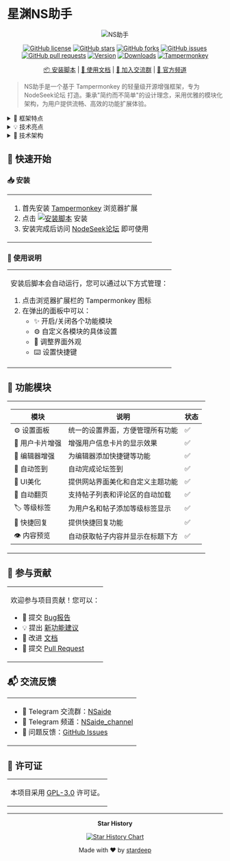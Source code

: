 # 星渊NS助手

<div align="center">

![NS助手](https://socialify.git.ci/stardeep925/NSaide/image?description=1&font=KoHo&forks=1&issues=1&language=1&name=1&owner=1&pattern=Circuit%20Board&pulls=1&stargazers=1&theme=Auto)

[![GitHub license](https://img.shields.io/github/license/stardeep925/NSaide?style=flat-square)](https://github.com/stardeep925/NSaide/blob/main/LICENSE)
[![GitHub stars](https://img.shields.io/github/stars/stardeep925/NSaide?style=flat-square)](https://github.com/stardeep925/NSaide/stargazers)
[![GitHub forks](https://img.shields.io/github/forks/stardeep925/NSaide?style=flat-square)](https://github.com/stardeep925/NSaide/network)
[![GitHub issues](https://img.shields.io/github/issues/stardeep925/NSaide?style=flat-square)](https://github.com/stardeep925/NSaide/issues)
[![GitHub pull requests](https://img.shields.io/github/issues-pr/stardeep925/NSaide?style=flat-square)](https://github.com/stardeep925/NSaide/pulls)
[![Version](https://img.shields.io/greasyfork/v/523819?style=flat-square&label=version)](https://greasyfork.org/zh-CN/scripts/523819)
[![Downloads](https://img.shields.io/greasyfork/dt/523819?style=flat-square)](https://greasyfork.org/zh-CN/scripts/523819)
[![Tampermonkey](https://img.shields.io/badge/Tampermonkey-v4.0+-green.svg?style=flat-square)](https://www.tampermonkey.net/)

[📦 安装脚本](https://greasyfork.org/zh-CN/scripts/523819) | [📖 使用文档](https://github.com/stardeep925/NSaide/wiki) | [💬 加入交流群](https://t.me/NSaide) | [📢 官方频道](https://t.me/NSaide_channel)

</div>

> NS助手是一个基于 Tampermonkey 的轻量级开源增强框架，专为 NodeSeek论坛 打造。秉承"简约而不简单"的设计理念，采用优雅的模块化架构，为用户提供流畅、高效的功能扩展体验。

<details>
<summary>🎯 框架特点</summary>

### 🌟 优雅简约
<table>
<tr>
<td>
  
- 极简主义的设计理念，追求简单直观的用户体验
- 优雅的代码组织结构，基于ES6+模块化规范
- 清晰的模块化架构，每个功能都是独立的模块
- 流畅的用户交互体验，无感知的功能加载

</td>
</tr>
</table>

### ⚡ 轻量高效
<table>
<tr>
<td>
  
- 核心代码轻量化设计，无需额外依赖
- 模块按需加载，最小化资源占用
- 智能的缓存管理机制，优化数据加载性能
- 统一的存储接口封装，高效的数据处理

</td>
</tr>
</table>

### 🔄 智能更新
<table>
<tr>
<td>
  
- 远程动态加载模块，支持热插拔
- 实时自动更新功能，无需重新安装
- 无感知功能升级，零等待更新体验
- 智能的模块版本控制，确保加载最新内容

</td>
</tr>
</table>

### 🛡️ 安全可控
<table>
<tr>
<td>
  
- 模块完全独立运行，互不干扰
- 基于GitHub托管模块，代码开源透明
- 严格的安全策略，模块运行环境隔离
- 完善的错误处理机制，确保稳定运行

</td>
</tr>
</table>

### 🔌 模块化设计
<table>
<tr>
<td>
  
- 模块间零耦合，独立的运行环境
- 灵活的开关控制，可随时启用/禁用
- 简洁的模块注册机制，标准化的接口设计
- 统一的设置管理，支持实时生效

</td>
</tr>
</table>

### 🎨 开发友好
<table>
<tr>
<td>
  
- 简单的模块开发流程，快速上手
- 标准化的模块接口，降低开发难度
- 灵活的样式注入系统，避免样式冲突
- 完善的事件系统，支持模块间通信

</td>
</tr>
</table>

</details>

<details>
<summary>💡 技术亮点</summary>

<table>
<tr>
<td>
  
| 特性 | 描述 |
|------|------|
| 🔄 动态更新机制 | 采用远程模块加载，实现无感知更新 |
| 📦 智能缓存策略 | 创新的缓存控制，确保内容时效性 |
| 🚀 按需加载系统 | 模块随用随载，优化资源使用 |
| ⚡ 实时响应机制 | 配置更改实时生效，提升体验 |
| 🔒 安全存储方案 | 模块代码托管GitHub，开源透明 |
| 🛡️ 独立运行环境 | 严格的模块隔离，确保稳定性 |
| 🌐 开放生态系统 | 支持社区贡献，共建模块生态 |

</td>
</tr>
</table>

</details>

<details>
<summary>🔧 技术架构</summary>

<table>
<tr>
<td>
  
```mermaid
graph TD
    A[核心框架] --> B[模块系统]
    A --> C[配置管理]
    A --> D[缓存系统]
    B --> E[动态加载]
    B --> F[模块通信]
    C --> G[统一存储]
    C --> H[实时生效]
    D --> I[智能缓存]
    D --> J[资源优化]
```

- 基于原生 JavaScript 开发，无需额外依赖
- 采用 ES6+ 模块化规范
- 支持热插拔的模块注册机制
- 内置模块间通信机制
- 统一的存储接口封装
- 灵活的样式注入系统

</td>
</tr>
</table>

</details>

## 🚀 快速开始

### 📥 安装

<table>
<tr>
<td>

1. 首先安装 [Tampermonkey](https://www.tampermonkey.net/) 浏览器扩展
2. 点击 [![安装脚本](https://img.shields.io/badge/-%E5%AE%89%E8%A3%85%E8%84%9A%E6%9C%AC-blue?style=flat-square)](https://greasyfork.org/zh-CN/scripts/523819) 安装
3. 安装完成后访问 [NodeSeek论坛](https://www.nodeseek.com) 即可使用

</td>
</tr>
</table>

### 📝 使用说明

<table>
<tr>
<td>

安装后脚本会自动运行，您可以通过以下方式管理：

1. 点击浏览器扩展栏的 Tampermonkey 图标
2. 在弹出的面板中可以：
   - ✨ 开启/关闭各个功能模块
   - ⚙️ 自定义各模块的具体设置
   - 🎨 调整界面外观
   - ⌨️ 设置快捷键

</td>
</tr>
</table>

## 🔧 功能模块

<table>
<tr>
<td>

| 模块 | 说明 | 状态 |
|------|------|------|
| ⚙️ 设置面板 | 统一的设置界面，方便管理所有功能 | ✅ |
| 👤 用户卡片增强 | 增强用户信息卡片的显示效果 | ✅ |
| 📝 编辑器增强 | 为编辑器添加快捷键等功能 | ✅ |
| 📅 自动签到 | 自动完成论坛签到 | ✅ |
| 🎨 UI美化 | 提供网站界面美化和自定义主题功能 | ✅ |
| 📄 自动翻页 | 支持帖子列表和评论区的自动加载 | ✅ |
| 🏷️ 等级标签 | 为用户名和帖子添加等级标签显示 | ✅ |
| 💬 快捷回复 | 提供快捷回复功能 | ✅ |
| 👁️ 内容预览 | 自动获取帖子内容并显示在标题下方 | ✅ |

</td>
</tr>
</table>

## 🤝 参与贡献

<table>
<tr>
<td>

欢迎参与项目贡献！您可以：

- 🐛 提交 [Bug报告](https://github.com/stardeep925/NSaide/issues/new?template=bug_report.md)
- 💡 提出 [新功能建议](https://github.com/stardeep925/NSaide/issues/new?template=feature_request.md)
- 📝 改进 [文档](https://github.com/stardeep925/NSaide/wiki)
- 🔧 提交 [Pull Request](https://github.com/stardeep925/NSaide/pulls)

</td>
</tr>
</table>

## 📬 交流反馈

<table>
<tr>
<td>

- 💬 Telegram 交流群：[NSaide](https://t.me/NSaide)
- 📢 Telegram 频道：[NSaide_channel](https://t.me/NSaide_channel)
- 📧 问题反馈：[GitHub Issues](https://github.com/stardeep925/NSaide/issues)

</td>
</tr>
</table>

## 📄 许可证

<table>
<tr>
<td>

本项目采用 [GPL-3.0](LICENSE) 许可证。


</td>
</tr>
</table>

---

<div align="center">

**Star History**

[![Star History Chart](https://api.star-history.com/svg?repos=stardeep925/NSaide&type=Date)](https://star-history.com/#stardeep925/NSaide&Date)

Made with ❤️ by [stardeep](https://github.com/stardeep925)

</div> 